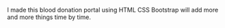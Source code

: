 I made this blood donation portal using HTML CSS Bootstrap will add more and more things time by time.
